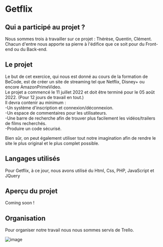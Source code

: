 # Getflix

## Qui a participé au projet ?

Nous sommes trois à travailler sur ce projet : Thérèse, Quentin, Clément.  
Chacun d'entre nous apporte sa pierre à l'édifice que ce soit pour du Front-end ou du Back-end.

## Le projet

Le but de cet exercice, qui nous est donné au cours de la formation de BeCode, est de créer un site de streaming tel que Netflix, Disney+ ou encore AmazonPrimeVideo.  
Le projet a commencé le 11 juillet 2022 et doit être terminé pour le 05 août 2022. (Pour 12 jours de travail en tout.)  
Il devra contenir au minimum :  
-Un système d'inscription et connexion/déconnexion.  
-Un espace de commentaires pour les utilisateurs.  
-Une barre de recherche afin de trouver plus facilement les vidéos/trailers de films recherchés.  
-Produire un code sécurisé.  
  
Bien sûr, on peut également utiliser tout notre imagination afin de rendre le site le plus original et le plus complet possible.  

## Langages utilisés

Pour Getflix, à ce jour, nous avons utilisé du Html, Css, PHP, JavaScript et JQuery

## Aperçu du projet

Coming soon !

## Organisation

Pour organiser notre travail nous nous sommes servis de Trello.  

![image](https://i.ibb.co/RDf8MGs/TrelloUN.png)

